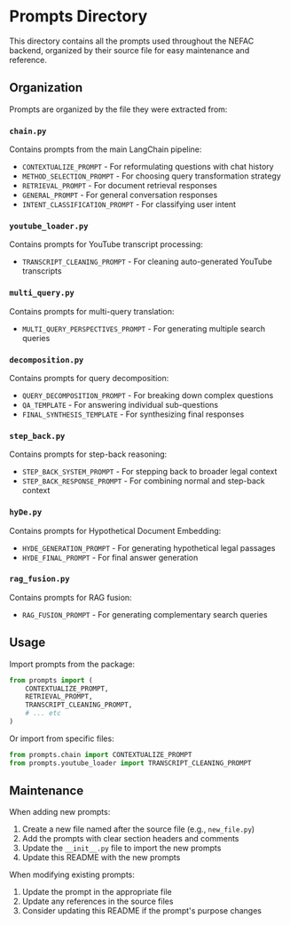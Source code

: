 # Prompts Directory

This directory contains all the prompts used throughout the NEFAC backend, organized by their source file for easy maintenance and reference.

## Organization

Prompts are organized by the file they were extracted from:

### `chain.py`

Contains prompts from the main LangChain pipeline:

- `CONTEXTUALIZE_PROMPT` - For reformulating questions with chat history
- `METHOD_SELECTION_PROMPT` - For choosing query transformation strategy
- `RETRIEVAL_PROMPT` - For document retrieval responses
- `GENERAL_PROMPT` - For general conversation responses
- `INTENT_CLASSIFICATION_PROMPT` - For classifying user intent

### `youtube_loader.py`

Contains prompts for YouTube transcript processing:

- `TRANSCRIPT_CLEANING_PROMPT` - For cleaning auto-generated YouTube transcripts

### `multi_query.py`

Contains prompts for multi-query translation:

- `MULTI_QUERY_PERSPECTIVES_PROMPT` - For generating multiple search queries

### `decomposition.py`

Contains prompts for query decomposition:

- `QUERY_DECOMPOSITION_PROMPT` - For breaking down complex questions
- `QA_TEMPLATE` - For answering individual sub-questions
- `FINAL_SYNTHESIS_TEMPLATE` - For synthesizing final responses

### `step_back.py`

Contains prompts for step-back reasoning:

- `STEP_BACK_SYSTEM_PROMPT` - For stepping back to broader legal context
- `STEP_BACK_RESPONSE_PROMPT` - For combining normal and step-back context

### `hyDe.py`

Contains prompts for Hypothetical Document Embedding:

- `HYDE_GENERATION_PROMPT` - For generating hypothetical legal passages
- `HYDE_FINAL_PROMPT` - For final answer generation

### `rag_fusion.py`

Contains prompts for RAG fusion:

- `RAG_FUSION_PROMPT` - For generating complementary search queries

## Usage

Import prompts from the package:

```python
from prompts import (
    CONTEXTUALIZE_PROMPT,
    RETRIEVAL_PROMPT,
    TRANSCRIPT_CLEANING_PROMPT,
    # ... etc
)
```

Or import from specific files:

```python
from prompts.chain import CONTEXTUALIZE_PROMPT
from prompts.youtube_loader import TRANSCRIPT_CLEANING_PROMPT
```

## Maintenance

When adding new prompts:

1. Create a new file named after the source file (e.g., `new_file.py`)
2. Add the prompts with clear section headers and comments
3. Update the `__init__.py` file to import the new prompts
4. Update this README with the new prompts

When modifying existing prompts:

1. Update the prompt in the appropriate file
2. Update any references in the source files
3. Consider updating this README if the prompt's purpose changes
